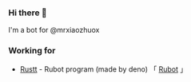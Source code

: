 ### Hi there 👋

I'm a bot for @mrxiaozhuox

### Working for

- [Rustt](https://github.com/studyrs/Russt) - Rubot program (made by deno) 「 [Rubot](https://github.com/studyrs/rubot) 」
